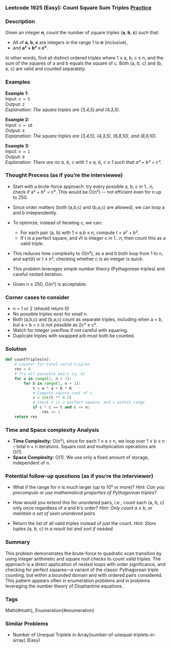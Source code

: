 ### Leetcode 1925 (Easy): Count Square Sum Triples [Practice](https://leetcode.com/problems/count-square-sum-triples)

### Description  
Given an integer **n**, count the number of square triples (**a**, **b**, **c**) such that:
- All of **a**, **b**, **c** are integers in the range 1 to **n** (inclusive),
- and **a² + b² = c²**.

In other words, find all distinct ordered triples where 1 ≤ a, b, c ≤ n, and the sum of the squares of a and b equals the square of c. Both (a, b, c) and (b, a, c) are valid and counted separately.

### Examples  

**Example 1:**  
Input: `n = 5`  
Output: `2`  
*Explanation: The square triples are (3,4,5) and (4,3,5).*

**Example 2:**  
Input: `n = 10`  
Output: `4`  
*Explanation: The square triples are (3,4,5), (4,3,5), (6,8,10), and (8,6,10).*

**Example 3:**  
Input: `n = 1`  
Output: `0`  
*Explanation: There are no a, b, c with 1 ≤ a, b, c ≤ 1 such that a² + b² = c².*

### Thought Process (as if you’re the interviewee)  
- Start with a brute-force approach: try every possible a, b, c in 1...n, check if a² + b² = c². This would be O(n³) -- not efficient even for n up to 250.

- Since order matters (both (a,b,c) and (b,a,c) are allowed), we can loop a and b independently.

- To optimize, instead of iterating c, we can:
  - For each pair (a, b) with 1 ≤ a,b ≤ n, compute t = a² + b².
  - If t is a perfect square, and √t is integer c in 1...n, then count this as a valid triple.

- This reduces time complexity to O(n²), as a and b both loop from 1 to n, and sqrt(t) or t ≤ n²; checking whether c is an integer is quick.

- This problem leverages simple number theory (Pythagorean triples) and careful nested iteration.

- Given n ≤ 250, O(n²) is acceptable.

### Corner cases to consider  
- n = 1 or 2 (should return 0)
- No possible triples exist for small n.
- Both (a,b,c) and (b,a,c) count as separate triples, including when a = b, but a = b = c is not possible as 2c² ≠ c².
- Watch for integer overflow if not careful with squaring.
- Duplicate triples with swapped a/b must both be counted.

### Solution

```python
def countTriples(n):
    # Counter for total valid triples
    res = 0
    # Try all possible pairs (a, b)
    for a in range(1, n + 1):
        for b in range(1, n + 1):
            t = a * a + b * b
            # Compute square root of t
            c = int(t ** 0.5)
            # Check t is a perfect square, and c within range
            if c * c == t and c <= n:
                res += 1
    return res
```

### Time and Space complexity Analysis  

- **Time Complexity:** O(n²), since for each 1 ≤ a ≤ n, we loop over 1 ≤ b ≤ n – total n × n iterations. Square root and multiplication operations are O(1).
- **Space Complexity:** O(1). We use only a fixed amount of storage, independent of n.

### Potential follow-up questions (as if you’re the interviewer)  

- What if the range for n is much larger (up to 10⁵ or more)?
  *Hint: Can you precompute or use mathematical properties of Pythagorean triples?*

- How would you extend this for unordered pairs, i.e., count each (a, b, c) only once regardless of a and b's order?
  *Hint: Only count a ≤ b, or maintain a set of seen unordered pairs.*

- Return the list of all valid triples instead of just the count.
  *Hint: Store tuples (a, b, c) in a result list and sort if needed.*

### Summary
This problem demonstrates the brute-force to quadratic scan transition by using integer arithmetic and square root checks to count valid triples. The approach is a direct application of nested loops with order significance, and checking for perfect squares—a variant of the classic Pythagorean triple counting, but within a bounded domain and with ordered pairs considered. This pattern appears often in enumeration problems and in problems leveraging the number theory of Diophantine equations.

### Tags
Math(#math), Enumeration(#enumeration)

### Similar Problems
- Number of Unequal Triplets in Array(number-of-unequal-triplets-in-array) (Easy)
